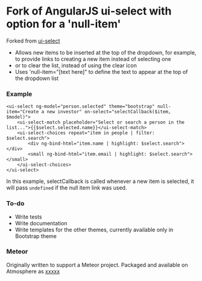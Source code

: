 # Fork of AngularJS ui-select with option for a 'null-item'
Forked from [ui-select](https://github.com/angular-ui/ui-select)

* Allows new items to be inserted at the top of the dropdown, for example, to provide links to creating a new item instead of selecting one
* or to clear the list, instead of using the clear icon
* Uses 'null-item="[text here]" to define the text to appear at the top of the dropdown list

### Example

	<ui-select ng-model="person.selected" theme="bootstrap" null-item="Create a new investor" on-select="selectCallback($item, $model)">
		<ui-select-match placeholder="Select or search a person in the list...">{{$select.selected.name}}</ui-select-match>
		<ui-select-choices repeat="item in people | filter: $select.search">
			<div ng-bind-html="item.name | highlight: $select.search"></div>
		  	<small ng-bind-html="item.email | highlight: $select.search"></small>
		</ui-select-choices>
	</ui-select>

In this example, selectCallback is called whenever a new item is selected, it will pass `undefined` if the null item link was used.

### To-do
* Write tests
* Write documentation
* Write templates for the other themes, currently available only in Bootstrap theme

### Meteor
Originally written to support a Meteor project. Packaged and available on Atmosphere as [xxxxx](http://atmospherejs.com/xxxx) 